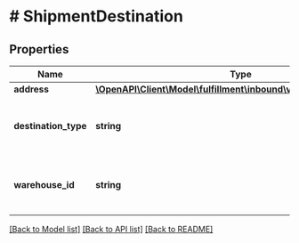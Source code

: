 # # ShipmentDestination

## Properties

Name | Type | Description | Notes
------------ | ------------- | ------------- | -------------
**address** | [**\OpenAPI\Client\Model\fulfillment\inbound\v2024_03_20\Address**](Address.md) |  | [optional]
**destination_type** | **string** | The type of destination for this shipment. Possible values: &#x60;AMAZON_OPTIMIZED&#x60;, &#x60;AMAZON_WAREHOUSE&#x60;. |
**warehouse_id** | **string** | The warehouse that the shipment should be sent to. Empty if the destination type is &#x60;AMAZON_OPTIMIZED&#x60;. | [optional]

[[Back to Model list]](../../README.md#models) [[Back to API list]](../../README.md#endpoints) [[Back to README]](../../README.md)
